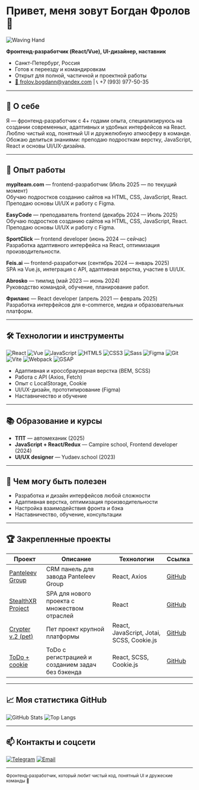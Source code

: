 # Привет, меня зовут Богдан Фролов 👋

![Waving Hand](https://github.com/Kuretao/Kuretao/raw/main/assets/wave.gif)

**Фронтенд-разработчик (React/Vue), UI-дизайнер, наставник**

- Санкт-Петербург, Россия  
- Готов к переезду и командировкам  
- Открыт для полной, частичной и проектной работы  
- [📧 frolov.bogdann@yandex.com](mailto:frolov.bogdann@yandex.com) | 📞 +7 (993) 977-50-35

---

## 🚀 О себе

Я — фронтенд-разработчик с 4+ годами опыта, специализируюсь на создании современных, адаптивных и удобных интерфейсов на React.  
Люблю чистый код, понятный UI и дружелюбную атмосферу в команде.  
Обожаю делиться знаниями: преподаю подросткам верстку, JavaScript, React и основы UI/UX-дизайна.

---

## 💼 Опыт работы

**myplteam.com** — frontend-разработчик (Июль 2025 — по текущий момент)  
Обучаю подростков созданию сайтов на HTML, CSS, JavaScript, React. Преподаю основы UI/UX и работу с Figma.

**EasyCode** — преподаватель frontend (декабрь 2024 — Июль 2025)  
Обучаю подростков созданию сайтов на HTML, CSS, JavaScript, React. Преподаю основы UI/UX и работу с Figma.

**SportClick** — frontend developer (июнь 2024 — сейчас)  
Разработка адаптивного интерфейса на React, оптимизация производительности.

**Feis.ai** — frontend-разработчик (сентябрь 2024 — январь 2025)  
SPA на Vue.js, интеграция с API, адаптивная верстка, участие в UI/UX.

**Abrosko** — тимлид (май 2023 — июнь 2024)  
Руководство командой, обучение, планирование работ.

**Фриланс** — React developer (апрель 2021 — февраль 2025)  
Разработка интерфейсов для e-commerce, медиа и образовательных платформ.

---

## 🛠️ Технологии и инструменты

![React](https://img.shields.io/badge/-React-61dafb?logo=react&logoColor=white&style=flat)
![Vue](https://img.shields.io/badge/-Vue.js-42b883?logo=vue.js&logoColor=white&style=flat)
![JavaScript](https://img.shields.io/badge/-JavaScript-f7df1e?logo=javascript&logoColor=black&style=flat)
![HTML5](https://img.shields.io/badge/-HTML5-e34f26?logo=html5&logoColor=white&style=flat)
![CSS3](https://img.shields.io/badge/-CSS3-1572b6?logo=css3&logoColor=white&style=flat)
![Sass](https://img.shields.io/badge/-Sass-cc6699?logo=sass&logoColor=white&style=flat)
![Figma](https://img.shields.io/badge/-Figma-f24e1e?logo=figma&logoColor=white&style=flat)
![Git](https://img.shields.io/badge/-Git-f05032?logo=git&logoColor=white&style=flat)
![Vite](https://img.shields.io/badge/-Vite-646cff?logo=vite&logoColor=white&style=flat)
![Webpack](https://img.shields.io/badge/-Webpack-8dd6f9?logo=webpack&logoColor=black&style=flat)
![GSAP](https://img.shields.io/badge/-GSAP-88ce02?logo=greensock&logoColor=white&style=flat)

- Адаптивная и кроссбраузерная верстка (BEM, SCSS)  
- Работа с API (Axios, Fetch)  
- Опыт с LocalStorage, Cookie  
- UI/UX-дизайн, прототипирование (Figma)  
- Наставничество и обучение  

---

## 📚 Образование и курсы

- **ТПТ** — автомеханик (2025)  
- **JavaScript + React/Redux** — Campire school, Frontend developer (2024)  
- **UI/UX designer** — Yudaev.school (2023)  

---

## 🌱 Чем могу быть полезен

- Разработка и дизайн интерфейсов любой сложности  
- Адаптивная верстка, оптимизация производительности  
- Настройка взаимодействия фронта и бэка  
- Наставничество, обучение, консультации  

---

## 🏆 Закрепленные проекты

| Проект           | Описание                         | Технологии               | Ссылка                          |
|------------------|---------------------------------|--------------------------|--------------------------------|
| [Panteleev Group](https://github.com/Kuretao/PanteleevGroup) | CRM панель для завода Panteleev Group | React, Axios            | [GitHub](https://github.com/Kuretao/sportclick) |
| [StealthXR Project](https://github.com/Kuretao/stealth) | SPA для нового проекта с множеством отраслей              | React           | [GitHub](https://github.com/Kuretao/feis-ai)     |
| [Crypter v.2 (pet)](https://github.com/Kuretao/crypter-pet) | Пет проект крупной платформы            | React, JavaScript, Jotai, SCSS, Cookie.js            | [GitHub](https://github.com/Kuretao/easycode-courses) |
| [ToDo + cookie](https://github.com/Kuretao/todo-pet) | ToDo с регистрацией и созданием задач без бэкенда            | React, SCSS, Cookie.js             | [GitHub](https://github.com/Kuretao/easycode-courses) |

---

## 📈 Моя статистика GitHub

![GitHub Stats](https://github-readme-stats.vercel.app/api?username=Kuretao&show_icons=true&theme=react&hide_title=true)
![Top Langs](https://github-readme-stats.vercel.app/api/top-langs/?username=Kuretao&layout=compact&theme=react)

---

## 📫 Контакты и соцсети

[![Telegram](https://img.shields.io/badge/Telegram-0088cc?logo=telegram&logoColor=white&style=flat)](https://t.me/staffuria)
[![Email](https://img.shields.io/badge/Email-D14836?logo=gmail&logoColor=white&style=flat)](mailto:frolov.bogdann@yandex.com)

---

<sub>Фронтенд-разработчик, который любит чистый код, понятный UI и дружеские команды 🚀</sub>
